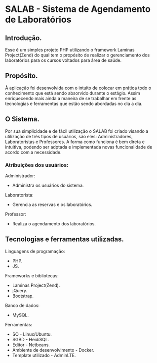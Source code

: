 # SALAB - Sistema de Agendamento de Laboratórios

## Introdução.

Esse é um simples projeto PHP utilizando o framework Laminas Project(Zend) do qual tem o propósito de realizar o gerenciamento dos laboratórios para os cursos voltados para área de saúde.

## Propósito.

À aplicação foi desenvolvida com o intuito de colocar em prática todo o conhecimento que está sendo absorvido durante o estágio. Assim enriquecendo mais ainda a maneira de se trabalhar em frente as tecnologias e ferramentas que estão sendo abordadas no dia a dia.

## O Sistema.

Por sua simplicidade e de fácil utilização o SALAB foi criado visando a utilização de três tipos de usuários, são eles: Administradores, Laboratoristas e Professores. A forma como funciona é bem direta e intuitiva, podendo ser adptada e implementada novas funcionalidade de acordo com a necessidade.

### Atribuições dos usuários:

Administrador:
- Administra os usuários do sistema.

Laboratorista: 
- Gerencia as reservas e os laboratórios.

Professor: 
- Realiza o agendamento dos laboratórios.

## Tecnologias e ferramentas utilizadas.

Linguagens de programação:
- PHP.
- JS.

Frameworks e bibliotecas:
- Laminas Project(Zend).
- jQuery.
- Bootstrap.

Banco de dados:
- MySQL.

Ferramentas:
- SO - Linux/Ubuntu.
- SGBD - HeidiSQL.
- Editor - Netbeans.
- Ambiente de desenvolvimento - Docker.
- Template utilizado - AdminLTE.
